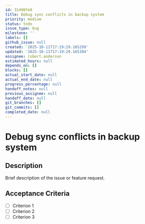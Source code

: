```yaml
---
id: 31498fe8
title: Debug sync conflicts in backup system
priority: medium
status: todo
issue_type: bug
milestone: ''
labels: []
github_issue: null
created: '2025-10-11T17:19:29.165299'
updated: '2025-10-11T17:19:29.165304'
assignee: robert.anderson
estimated_hours: null
depends_on: []
blocks: []
actual_start_date: null
actual_end_date: null
progress_percentage: null
handoff_notes: null
previous_assignee: null
handoff_date: null
git_branches: []
git_commits: []
completed_date: null
---
```


# Debug sync conflicts in backup system

## Description

Brief description of the issue or feature request.

## Acceptance Criteria

- [ ] Criterion 1
- [ ] Criterion 2
- [ ] Criterion 3